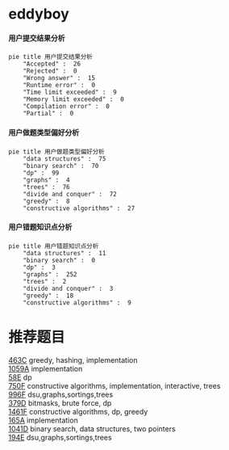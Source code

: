 # eddyboy

<!-- tabs:start -->



#### **用户提交结果分析**

```mermaid
pie title 用户提交结果分析
    "Accepted" :  26
    "Rejected" :  0
    "Wrong answer" :  15
    "Runtime error" :  0
    "Time limit exceeded" :  9
    "Memory limit exceeded" :  0
    "Compilation error" :  0
    "Partial" :  0
```

#### **用户做题类型偏好分析**

```mermaid
pie title 用户做题类型偏好分析
    "data structures" :  75
    "binary search" :  70
    "dp" :  99
    "graphs" :  4
    "trees" :  76
    "divide and conquer" :  72
    "greedy" :  8
    "constructive algorithms" :  27
```
#### **用户错题知识点分析**

```mermaid
pie title 用户错题知识点分析
    "data structures" :  11
    "binary search" :  0
    "dp" :  3
    "graphs" :  252
    "trees" :  2
    "divide and conquer" :  3
    "greedy" :  18
    "constructive algorithms" :  9
```



<!-- tabs:end -->
# 推荐题目
[463C](https://codeforces.com/contest/463/problem/C)		greedy,
                        hashing,
                        implementation		  
[1059A](https://codeforces.com/contest/1059/problem/A)		implementation		  
[58E](https://codeforces.com/contest/58/problem/E)		dp		  
[750F](https://codeforces.com/contest/750/problem/F)		constructive algorithms,
                        implementation,
                        interactive,
                        trees		  
[996F](https://codeforces.com/contest/996/problem/F)		dsu,graphs,sortings,trees		  
[379D](https://codeforces.com/contest/379/problem/D)		bitmasks,
                        brute force,
                        dp		  
[1461F](https://codeforces.com/contest/1461/problem/F)		constructive algorithms,
                        dp,
                        greedy		  
[165A](https://codeforces.com/contest/165/problem/A)		implementation		  
[1041D](https://codeforces.com/contest/1041/problem/D)		binary search,
                        data structures,
                        two pointers		  
[194E](https://codeforces.com/contest/194/problem/E)		dsu,graphs,sortings,trees		  
